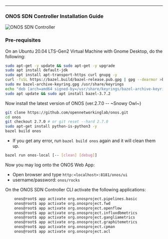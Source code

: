 ---
### ONOS SDN Controller Installation Guide

![ONOS SDN Controller](https://upload.wikimedia.org/wikipedia/en/d/d3/Logo_for_the_ONOS_open_source_project.png)


### Pre-requisites
On an Ubuntu 20.04 LTS-Gen2 Virtual Machine with Gnome Desktop, do the following:

```bash
sudo apt-get -y update && sudo apt-get -y upgrade
sudo apt install default-jdk
sudo apt install apt-transport-https curl gnupg -y
curl -fsSL https://bazel.build/bazel-release.pub.gpg | gpg --dearmor >bazel-archive-keyring.gpg
sudo mv bazel-archive-keyring.gpg /usr/share/keyrings
echo "deb [arch=amd64 signed-by=/usr/share/keyrings/bazel-archive-keyring.gpg] https://storage.googleapis.com/bazel-apt stable jdk1.8" | sudo tee /etc/apt/sources.list.d/bazel.list
sudo apt update && sudo apt install bazel-3.7.2
```

Now install the latest version of ONOS (ver.2.7.0 -- ~Snowy Owl~)

```bash
git clone https://github.com/opennetworkinglab/onos.git
cd onos
git checkout 2.7.0 # or git reset --hard 2.7.0
sudo apt-get install python-is-python3 -y
bazel build onos
```

- If you get any error, run `bazel build onos` again and it will clean them up.

```bash
bazel run onos-local [-- [clean] [debug]]
```

Now you may log onto the ONOS Web App:
- Open browser and type `http:<localhost>:8181/onos/ui`
- username/password: `onos/rocks`

On the ONOS SDN Controller CLI activate the following applications:
```bash
	onos@root$ app activate org.onosproject.pipelines.basic
	onos@root$ app activate org.onosproject.fwd
	onos@root$ app activate org.onosproject.openflow
	onos@root$ app activate org.onosproject.influxdbmetrics
	onos@root$ app activate org.onosproject.gangliametrics
	onos@root$ app activate org.onosproject.graphitemetrics
	onos@root$ app activate org.onosproject.cpman
	onos@root$ app activate org.onosproject.acl
```

